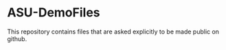 # ASU-DemoFiles

This repository contains files that are asked explicitly to be made public on github. 